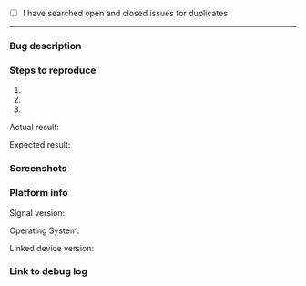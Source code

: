 <!--
Please fill out this template with all the information you have. We can't do much without
both logs and a detailed description of what you encountered. Please do your best!

Please note that this tracker is only for bugs and feature requests. Please try these
locations if you have a question or comment:

  https://community.signalusers.org/
  http://support.signal.org/
  support@whispersystems.org

Lastly, be sure to preview your issue before saving. Thanks!
-->

- [ ] I have searched open and closed issues for duplicates
<!--
  You can search all issues here:
    https://github.com/WhisperSystems/Signal-Desktop/issues?utf8=%E2%9C%93&q=is%3Aissue
  Replace [ ] with [X] once you've searched
-->

----------------------------------------

### Bug description

<!-- Give an overall summary of the issue. -->


### Steps to reproduce

<!-- Using bullet points, list the steps that reproduce the bug. -->

1.
2.
3.

Actual result:
<!-- Describe the details of the buggy behaviour. -->

Expected result:
<!-- Describe in detail what the correct behavior should be. -->


### Screenshots

<!--
How to take screenshots on all OSes: https://www.take-a-screenshot.org/
You can drag and drop images into this text box.
-->


### Platform info


Signal version:
<!-- You can see Signal's version number at Help -> About or File -> About Signal Desktop -->

Operating System:
<!-- Instructions for finding your OS version are here: http://whatsmyos.com/ -->

Linked device version:
<!-- Android: Settings -> Advanced,  iOS: Settings -> General -> About -->


### Link to debug log

<!--
Immediately after the bug has happened, submit a debug log via View -> Debug Log, then copy that URL here.

In most cases, a log from your other devices is also useful:
  Android: https://support.signal.org/hc/en-us/articles/212535838
  iOS: https://support.signal.org/hc/en-us/articles/229676507
-->
